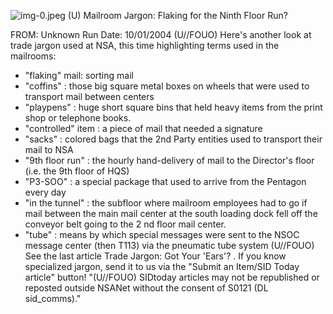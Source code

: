 ![img-0.jpeg](img-0.jpeg)
(U) Mailroom Jargon: Flaking for the Ninth Floor Run?

FROM:
Unknown
Run Date: 10/01/2004
(U//FOUO) Here's another look at trade jargon used at NSA, this time highlighting terms used in the mailrooms:

- "flaking" mail: sorting mail
- "coffins" : those big square metal boxes on wheels that were used to transport mail between centers
- "playpens" : huge short square bins that held heavy items from the print shop or telephone books.
- "controlled" item : a piece of mail that needed a signature
- "sacks" : colored bags that the 2nd Party entities used to transport their mail to NSA
- "9th floor run" : the hourly hand-delivery of mail to the Director's floor (i.e. the 9th floor of HQS)
- "P3-SOO" : a special package that used to arrive from the Pentagon every day
- "in the tunnel" : the subfloor where mailroom employees had to go if mail between the main mail center at the south loading dock fell off the conveyor belt going to the 2 nd floor mail center.
- "tube" : means by which special messages were sent to the NSOC message center (then T113) via the pneumatic tube system
(U//FOUO) See the last article Trade Jargon: Got Your 'Ears'? . If you know specialized jargon, send it to us via the "Submit an Item/SID Today article" button!
"(U//FOUO) SIDtoday articles may not be republished or reposted outside NSANet without the consent of S0121 (DL sid_comms)."
